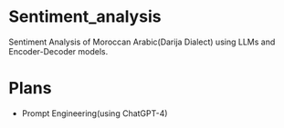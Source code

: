 Sentiment_analysis
==================

Sentiment Analysis of Moroccan Arabic(Darija Dialect) using LLMs and Encoder-Decoder models.


Plans
=====

- Prompt Engineering(using ChatGPT-4)
